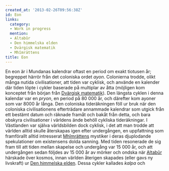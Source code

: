```yaml
---
created_at: '2013-02-26T09:56:38Z'
id: Eon
links:
  category:
  - Work in progress
  mention:
  - Altabûr
  - Den himmelska elden
  - Dvärgisk matematik
  - Mhîmrättens
title: Eon
---
```


En eon är i Mundanas kalendrar oftast en period om exakt tiotusen år; begreppet härrör från det
coloniska ordet *ayon*. Colonierna trodde, olikt många nutida civilisationer, att tiden var cyklisk,
och använde en kalender där tiden löpte i cykler baserade på multiplar av åtta (möjligen kom
konceptet från början från [Dvärgisk matematik]). Den längsta cyklen i denna kalendar var en
*pryon*, en period på 80 000 år, och därefter kom ayoner som var 8000 år långa. Den coloniska
tideräkningen föll ur bruk när den coloniska civilisationens efterträdare annammade kalendrar som
utgick från ett bestämt datum och räknade framåt och bakåt från detta, och bara obskyra
civilisationer i världens ände behöll cykliska tideräkningar. I Västlanden var själva världsbilden
dock cyklisk, i det att man trodde att världen alltid skulle återskapas igen efter undergången, en
uppfattning som framförallt alltid intresserat [Mhîmrättens] mystiker i deras djuplodande
spekulationer om existensens dolda sanning. Med tiden resonerade de sig fram till att tiden mellan
skapelse och undergång var 15 000 år, och att undergången sedan följdes av 15 000 år av mörker och
ondska när [Altabûr] härskade över kosmos, innan världen återigen skapades (eller gavs ny livskraft)
ur [Den himmelska elden]. Dessa cykler kallades *kalpa* och

  [Dvärgisk matematik]: Dvärgisk_matematik
  [Mhîmrättens]: Mhîmrättens
  [Altabûr]: Altabûr
  [Den himmelska elden]: Den_himmelska_elden